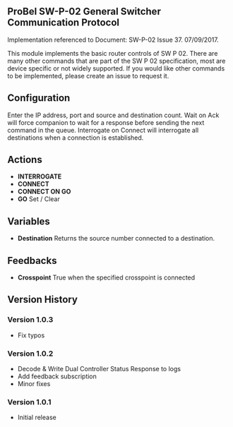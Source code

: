 ## ProBel SW-P-02 General Switcher Communication Protocol

Implementation referenced to Document: SW-P-02 Issue 37. 07/09/2017.

This module implements the basic router controls of SW P 02. There are many other commands that are part of the SW P 02 specification, most are device specific or not widely supported. If you would like other commands to be implemented, please create an issue to request it.

## Configuration
Enter the IP address, port and source and destination count. Wait on Ack will force companion to wait for a response before sending the next command in the queue. Interrogate on Connect will interrogate all destinations when a connection is established.

## Actions
- **INTERROGATE** 
- **CONNECT** 
- **CONNECT ON GO** 
- **GO** Set / Clear

## Variables
- **Destination** Returns the source number connected to a destination.

## Feedbacks
- **Crosspoint** True when the specified crosspoint is connected

## Version History

### Version 1.0.3
- Fix typos

### Version 1.0.2
- Decode & Write Dual Controller Status Response to logs
- Add feedback subscription
- Minor fixes

### Version 1.0.1
- Initial release
